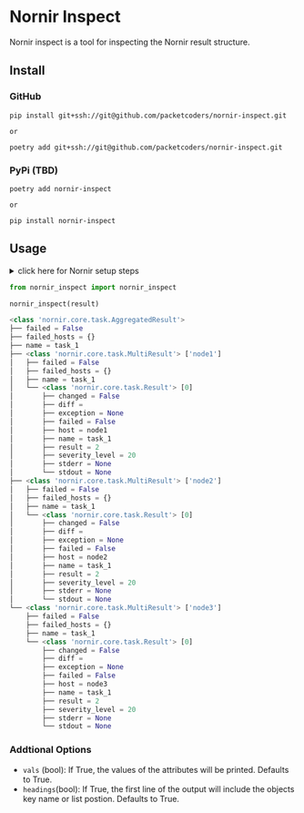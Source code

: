 # Nornir Inspect
Nornir inspect is a tool for inspecting the Nornir result structure.

## Install

### GitHub
```
pip install git+ssh://git@github.com/packetcoders/nornir-inspect.git

or 

poetry add git+ssh://git@github.com/packetcoders/nornir-inspect.git
```

### PyPi (TBD)
```
poetry add nornir-inspect

or

pip install nornir-inspect
```

## Usage

<details>
  <summary>click here for Nornir setup steps</summary>
  
```python
from nornir import InitNornir
from nornir.core.task import Result, Task

nr = InitNornir(
     runner={
         "plugin": "threaded",
         "options": {
             "num_workers": 10,
         },
     },
     inventory={
         "plugin": "SimpleInventory",
         "options": {"host_file": "tests/hosts.yaml"},
     },
     logging={"enabled": False},
 )


def task_1(task: Task, number: int) -> Result:
     n = number + 1
     return Result(host=task.host, result=f"{n}")


result = nr.run(task=task_1, number=1)
```
</details>


```python
from nornir_inspect import nornir_inspect

nornir_inspect(result)

<class 'nornir.core.task.AggregatedResult'>
├── failed = False
├── failed_hosts = {}
├── name = task_1
├── <class 'nornir.core.task.MultiResult'> ['node1']
│   ├── failed = False
│   ├── failed_hosts = {}
│   ├── name = task_1
│   └── <class 'nornir.core.task.Result'> [0]
│       ├── changed = False
│       ├── diff =
│       ├── exception = None
│       ├── failed = False
│       ├── host = node1
│       ├── name = task_1
│       ├── result = 2
│       ├── severity_level = 20
│       ├── stderr = None
│       └── stdout = None
├── <class 'nornir.core.task.MultiResult'> ['node2']
│   ├── failed = False
│   ├── failed_hosts = {}
│   ├── name = task_1
│   └── <class 'nornir.core.task.Result'> [0]
│       ├── changed = False
│       ├── diff =
│       ├── exception = None
│       ├── failed = False
│       ├── host = node2
│       ├── name = task_1
│       ├── result = 2
│       ├── severity_level = 20
│       ├── stderr = None
│       └── stdout = None
└── <class 'nornir.core.task.MultiResult'> ['node3']
    ├── failed = False
    ├── failed_hosts = {}
    ├── name = task_1
    └── <class 'nornir.core.task.Result'> [0]
        ├── changed = False
        ├── diff =
        ├── exception = None
        ├── failed = False
        ├── host = node3
        ├── name = task_1
        ├── result = 2
        ├── severity_level = 20
        ├── stderr = None
        └── stdout = None
```

### Addtional Options
* `vals` (bool): If True, the values of the attributes will be printed. Defaults to True.
* `headings`(bool): If True, the first line of the output will include the objects key name or list postion. Defaults to True.



